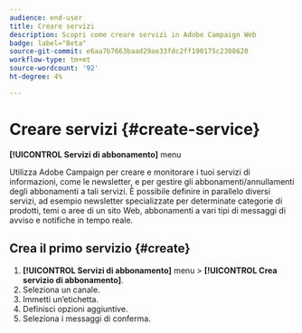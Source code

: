 ```yaml
---
audience: end-user
title: Creare servizi
description: Scopri come creare servizi in Adobe Campaign Web
badge: label="Beta"
source-git-commit: e6aa7b7663baad29ae33fdc2ff190175c2308620
workflow-type: tm+mt
source-wordcount: '92'
ht-degree: 4%

---
```



# Creare servizi {#create-service}

**[!UICONTROL Servizi di abbonamento]** menu

Utilizza Adobe Campaign per creare e monitorare i tuoi servizi di informazioni, come le newsletter, e per gestire gli abbonamenti/annullamenti degli abbonamenti a tali servizi. È possibile definire in parallelo diversi servizi, ad esempio newsletter specializzate per determinate categorie di prodotti, temi o aree di un sito Web, abbonamenti a vari tipi di messaggi di avviso e notifiche in tempo reale.

## Crea il primo servizio {#create}

1. **[!UICONTROL Servizi di abbonamento]** menu > **[!UICONTROL Crea servizio di abbonamento]**.
1. Seleziona un canale.
1. Immetti un’etichetta.
1. Definisci opzioni aggiuntive.
1. Seleziona i messaggi di conferma.


